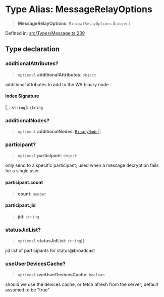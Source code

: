 # Type Alias: MessageRelayOptions

> **MessageRelayOptions**: `MinimalRelayOptions` & `object`

Defined in: [src/Types/Message.ts:239](https://github.com/Fokusdotid/Baileys/blob/9c9f1957de7ce603966b24b846f4c15d5de9bbcf/src/Types/Message.ts#L239)

## Type declaration

### additionalAttributes?

> `optional` **additionalAttributes**: `object`

additional attributes to add to the WA binary node

#### Index Signature

\[`_`: `string`\]: `string`

### additionalNodes?

> `optional` **additionalNodes**: [`BinaryNode`](BinaryNode.md)[]

### participant?

> `optional` **participant**: `object`

only send to a specific participant; used when a message decryption fails for a single user

#### participant.count

> **count**: `number`

#### participant.jid

> **jid**: `string`

### statusJidList?

> `optional` **statusJidList**: `string`[]

jid list of participants for status@broadcast

### useUserDevicesCache?

> `optional` **useUserDevicesCache**: `boolean`

should we use the devices cache, or fetch afresh from the server; default assumed to be "true"
